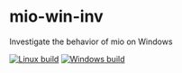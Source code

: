 # mio-win-inv
Investigate the behavior of mio on Windows

[![Linux build](https://travis-ci.org/blabaere/mio-win-inv.svg?label=linux)](https://travis-ci.org/blabaere/mio-win-inv)
[![Windows build](https://ci.appveyor.com/api/projects/status/g9t4on2061psx9t1?svg=true)](https://ci.appveyor.com/project/blabaere/mio-win-inv)